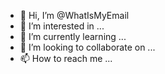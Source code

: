 - 👋 Hi, I’m @WhatIsMyEmail
- 👀 I’m interested in ...
- 🌱 I’m currently learning ...
- 💞️ I’m looking to collaborate on ...
- 📫 How to reach me ...

<!---
WhatIsMyEmail/WhatIsMyEmail is a ✨ special ✨ repository because its `README.md` (this file) appears on your GitHub profile.
You can click the Preview link to take a look at your changes.
--->
